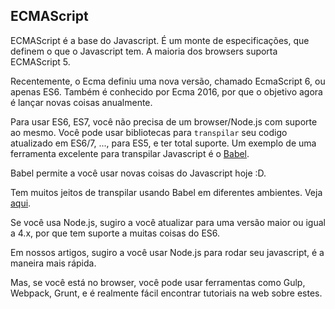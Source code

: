 ## ECMAScript

ECMAScript é a base do Javascript. É um monte de especificações, que definem o que o Javascript tem. A maioria dos browsers suporta ECMAScript 5.

Recentemente, o Ecma definiu uma nova versão, chamado EcmaScript 6, ou apenas ES6. Também é conhecido por Ecma 2016, por que o objetivo agora é lançar novas coisas anualmente.

Para usar ES6, ES7, você não precisa de um browser/Node.js com suporte ao mesmo. Você pode usar bibliotecas para `transpilar` seu codigo atualizado em ES6/7, ..., para ES5, e ter total suporte. Um exemplo de uma ferramenta excelente para transpilar Javascript é o [Babel](https://babeljs.io/).

Babel permite a você usar novas coisas do Javascript hoje :D.

Tem muitos jeitos de transpilar usando Babel em diferentes ambientes. Veja [aqui](https://babeljs.io/docs/setup/).

Se você usa Node.js, sugiro a você atualizar para uma versão maior ou igual a 4.x, por que tem suporte a muitas coisas do ES6.

Em nossos artigos, sugiro a você usar Node.js para rodar seu javascript, é a maneira mais rápida.

Mas, se você está no browser, você pode usar ferramentas como Gulp, Webpack, Grunt, e é realmente fácil encontrar tutoriais na web sobre estes.